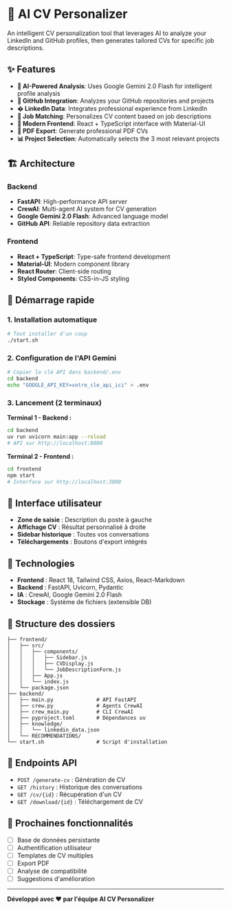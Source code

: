 # 🤖 AI CV Personalizer

An intelligent CV personalization tool that leverages AI to analyze your LinkedIn and GitHub profiles, then generates tailored CVs for specific job descriptions.

## ✨ Features

- **🧠 AI-Powered Analysis**: Uses Google Gemini 2.0 Flash for intelligent profile analysis
- **🔗 GitHub Integration**: Analyzes your GitHub repositories and projects
- **� LinkedIn Data**: Integrates professional experience from LinkedIn
- **🎯 Job Matching**: Personalizes CV content based on job descriptions
- **📱 Modern Frontend**: React + TypeScript interface with Material-UI
- **📄 PDF Export**: Generate professional PDF CVs
- **📊 Project Selection**: Automatically selects the 3 most relevant projects

## 🏗️ Architecture

### Backend
- **FastAPI**: High-performance API server
- **CrewAI**: Multi-agent AI system for CV generation
- **Google Gemini 2.0 Flash**: Advanced language model
- **GitHub API**: Reliable repository data extraction

### Frontend
- **React + TypeScript**: Type-safe frontend development
- **Material-UI**: Modern component library
- **React Router**: Client-side routing
- **Styled Components**: CSS-in-JS styling

## 🚀 Démarrage rapide

### 1. Installation automatique
```bash
# Tout installer d'un coup
./start.sh
```

### 2. Configuration de l'API Gemini
```bash
# Copier la clé API dans backend/.env
cd backend
echo "GOOGLE_API_KEY=votre_cle_api_ici" > .env
```

### 3. Lancement (2 terminaux)

**Terminal 1 - Backend :**
```bash
cd backend
uv run uvicorn main:app --reload
# API sur http://localhost:8000
```

**Terminal 2 - Frontend :**
```bash
cd frontend  
npm start
# Interface sur http://localhost:3000
```

## 🎨 Interface utilisateur

- **Zone de saisie** : Description du poste à gauche
- **Affichage CV** : Résultat personnalisé à droite  
- **Sidebar historique** : Toutes vos conversations
- **Téléchargements** : Boutons d'export intégrés

## 🔧 Technologies

- **Frontend** : React 18, Tailwind CSS, Axios, React-Markdown
- **Backend** : FastAPI, Uvicorn, Pydantic
- **IA** : CrewAI, Google Gemini 2.0 Flash
- **Stockage** : Système de fichiers (extensible DB)

## 📁 Structure des dossiers

```
├── frontend/
│   ├── src/
│   │   ├── components/
│   │   │   ├── Sidebar.js
│   │   │   ├── CVDisplay.js
│   │   │   └── JobDescriptionForm.js
│   │   ├── App.js
│   │   └── index.js
│   └── package.json
├── backend/
│   ├── main.py              # API FastAPI
│   ├── crew.py              # Agents CrewAI
│   ├── crew_main.py         # CLI CrewAI
│   ├── pyproject.toml       # Dépendances uv
│   ├── knowledge/
│   │   └── linkedin_data.json
│   └── RECOMMENDATIONS/
└── start.sh                 # Script d'installation
```

## 🔑 Endpoints API

- `POST /generate-cv` : Génération de CV
- `GET /history` : Historique des conversations  
- `GET /cv/{id}` : Récupération d'un CV
- `GET /download/{id}` : Téléchargement de CV

## 🎯 Prochaines fonctionnalités

- [ ] Base de données persistante
- [ ] Authentification utilisateur
- [ ] Templates de CV multiples
- [ ] Export PDF
- [ ] Analyse de compatibilité
- [ ] Suggestions d'amélioration

---

**Développé avec ❤️ par l'équipe AI CV Personalizer**



